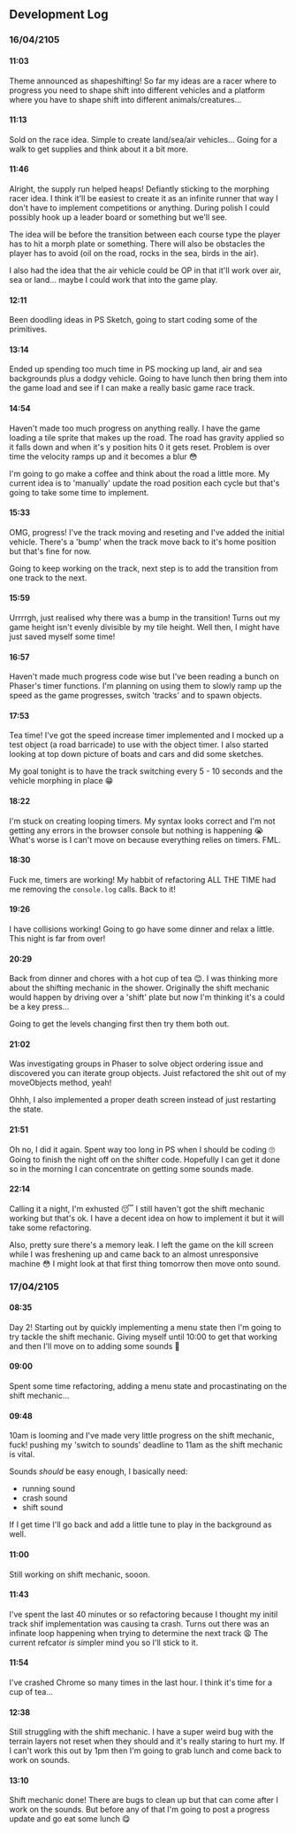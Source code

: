 ## Development Log

### 16/04/2105

#### 11:03

Theme announced as shapeshifting! So far my ideas are a racer where to progress
you need to shape shift into different vehicles and a platform where you have to
shape shift into different animals/creatures...

#### 11:13

Sold on the race idea. Simple to create land/sea/air vehicles... Going for a
walk to get supplies and think about it a bit more.

#### 11:46

Alright, the supply run helped heaps! Defiantly sticking to the morphing racer
idea. I think it'll be easiest to create it as an infinite runner that way I
don't have to implement competitions or anything. During polish I could possibly
hook up a leader board or something but we'll see.

The idea will be before the transition between each course type the player has
to hit a morph plate or something. There will also be obstacles the player has
to avoid (oil on the road, rocks in the sea, birds in the air).

I also had the idea that the air vehicle could be OP in that it'll work over
air, sea or land... maybe I could work that into the game play.

#### 12:11

Been doodling ideas in PS Sketch, going to start coding some of the primitives.

#### 13:14

Ended up spending too much time in PS mocking up land, air and sea backgrounds
plus a dodgy vehicle. Going to have lunch then bring them into the game load and
see if I can make a really basic game race track.

#### 14:54

Haven't made too much progress on anything really. I have the game loading a
tile sprite that makes up the road. The road has gravity applied so it falls
down and when it's y position hits 0 it gets reset. Problem is over time the
velocity ramps up and it becomes a blur 😳

I'm going to go make a coffee and think about the road a little more. My 
current idea is to 'manually' update the road position each cycle but that's
going to take some time to implement.

#### 15:33

OMG, progress! I've the track moving and reseting and I've added the initial
vehicle. There's a 'bump' when the track move back to it's home position but
that's fine for now.

Going to keep working on the track, next step is to add the transition from one
track to the next.

#### 15:59

Urrrrgh, just realised why there was a bump in the transition! Turns out my game
height isn't evenly divisible by my tile height. Well then, I might have just
saved myself some time!

#### 16:57

Haven't made much progress code wise but I've been reading a bunch on Phaser's
timer functions. I'm planning on using them to slowly ramp up the speed as the
game progresses, switch 'tracks' and to spawn objects.

#### 17:53

Tea time! I've got the speed increase timer implemented and I mocked up a test
object (a road barricade) to use with the object timer. I also started looking
at top down picture of boats and cars and did some sketches.

My goal tonight is to have the track switching every 5 - 10 seconds and the
vehicle morphing in place 😁

#### 18:22

I'm stuck on creating looping timers. My syntax looks correct and I'm not
getting any errors in the browser console but nothing is happening 😭 What's
worse is I can't move on because everything relies on timers. FML.

#### 18:30

Fuck me, timers are working! My habbit of refactoring ALL THE TIME had me
removing the `console.log` calls. Back to it!

#### 19:26

I have collisions working! Going to go have some dinner and relax a little. This
night is far from over!

#### 20:29

Back from dinner and chores with a hot cup of tea 😊. I was thinking more about
the shifting mechanic in the shower. Originally the shift mechanic would happen
by driving over a 'shift' plate but now I'm thinking it's a could be a key
press...

Going to get the levels changing first then try them both out.

#### 21:02

Was investigating groups in Phaser to solve object ordering issue and discovered
you can iterate group objects. Juist refactored the shit out of my moveObjects
method, yeah!

Ohhh, I also implemented a proper death screen instead of just restarting the
state.

#### 21:51

Oh no, I did it again. Spent way too long in PS when I should be coding 🙄 Going
to finish the night off on the shifter code. Hopefully I can get it done so in
the morning I can concentrate on getting some sounds made.

#### 22:14

Calling it a night, I'm exhusted 😴 I still haven't got the shift mechanic
working but that's ok. I have a decent idea on how to implement it but it will
take some refactoring.

Also, pretty sure there's a memory leak. I left the game on the kill screen
while I was freshening up and came back to an almost unresponsive machine 😳 I
might look at that first thing tomorrow then move onto sound.

### 17/04/2105

#### 08:35

Day 2! Starting out by quickly implementing a menu state then I'm going to try
tackle the shift mechanic. Giving myself until 10:00 to get that working and
then I'll move on to adding some sounds 😬

#### 09:00

Spent some time refactoring, adding a menu state and procastinating on the
shift mechanic...

#### 09:48

10am is looming and I've made very little progress on the shift mechanic, fuck!
pushing my 'switch to sounds' deadline to 11am as the shift mechanic is vital.

Sounds _should_ be easy enough, I basically need:
* running sound
* crash sound
* shift sound

If I get time I'll go back and add a little tune to play in the background as
well.

#### 11:00

Still working on shift mechanic, sooon.

#### 11:43

I've spent the last 40 minutes or so refactoring because I thought my initil
track shif implementation was causing ta crash. Turns out there was an infinate
loop happening when trying to determine the next track 😩 The current refcator
_is_ simpler mind you so I'll stick to it.

#### 11:54

I've crashed Chrome so many times in the last hour. I think it's time for a cup
of tea...

#### 12:38

Still struggling with the shift mechanic. I have a super weird bug with the
terrain layers not reset when they should and it's really staring to hurt my. If
I can't work this out by 1pm then I'm going to grab lunch and come back to work
on sounds.

#### 13:10

Shift mechanic done! There are bugs to clean up but that can come after I work
on the sounds. But before any of that I'm going to post a progress update and go
eat some lunch 😋